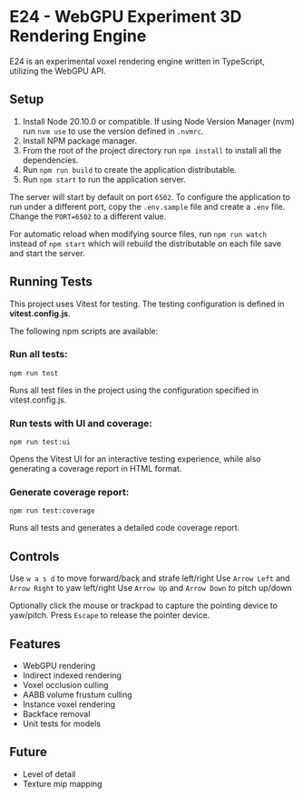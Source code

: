 # E24 - WebGPU Experiment 3D Rendering Engine

E24 is an experimental voxel rendering engine written in TypeScript, utilizing the WebGPU API.


## Setup

1. Install Node 20.10.0 or compatible. If using Node Version Manager (nvm) run `nvm use` to use the version defined in `.nvmrc`.
2. Install NPM package manager.
3. From the root of the project directory run `npm install` to install all the dependencies.
4. Run `npm run build` to create the application distributable.
5. Run `npm start` to run the application server.

The server will start by default on port `6502`. To configure the application to run under a different port, copy the `.env.sample` file and create a `.env` file. Change the `PORT=6502` to a different value.

For automatic reload when modifying source files, run `npm run watch` instead of `npm start` which will rebuild the distributable on each file save and start the server.

## Running Tests
This project uses Vitest for testing. The testing configuration is defined in <b>vitest.config.js</b>.

The following npm scripts are available:

### Run all tests:

`npm run test`

Runs all test files in the project using the configuration specified in vitest.config.js.

### Run tests with UI and coverage:

`npm run test:ui`

Opens the Vitest UI for an interactive testing experience, while also generating a coverage report in HTML format.

### Generate coverage report:

`npm run test:coverage`

Runs all tests and generates a detailed code coverage report.

## Controls

Use `w a s d` to move forward/back and strafe left/right
Use `Arrow Left` and `Arrow Right` to yaw left/right
Use `Arrow Up` and `Arrow Down` to pitch up/down

Optionally click the mouse or trackpad to capture the pointing device to yaw/pitch. Press `Escape` to release the pointer device.

## Features
- WebGPU rendering
- Indirect indexed rendering
- Voxel occlusion culling
- AABB volume frustum culling
- Instance voxel rendering
- Backface removal
- Unit tests for models


## Future
- Level of detail
- Texture mip mapping
